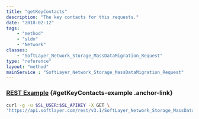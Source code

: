 ```yaml
---
title: "getKeyContacts"
description: "The key contacts for this requests."
date: "2018-02-12"
tags:
    - "method"
    - "sldn"
    - "Network"
classes:
    - "SoftLayer_Network_Storage_MassDataMigration_Request"
type: "reference"
layout: "method"
mainService : "SoftLayer_Network_Storage_MassDataMigration_Request"
---
```


### [REST Example](#getKeyContacts-example) <a href="/article/rest/"><i class="fas fa-question"></i></a> {#getKeyContacts-example .anchor-link} 
```bash
curl -g -u $SL_USER:$SL_APIKEY -X GET \
'https://api.softlayer.com/rest/v3.1/SoftLayer_Network_Storage_MassDataMigration_Request/{SoftLayer_Network_Storage_MassDataMigration_RequestID}/getKeyContacts'
```
